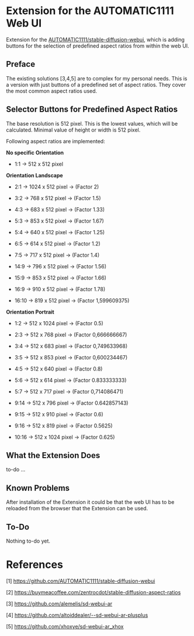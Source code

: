 # Extension for the AUTOMATIC1111 Web UI

Extension for the [AUTOMATIC1111/stable-diffusion-webui](https://github.com/AUTOMATIC1111/stable-diffusion-webui), which is adding buttons for the selection of predefined aspect ratios from within the web UI.

## Preface

The existing solutions [3,4,5] are to complex for my personal needs. This is a version with just buttons of a predefined set of aspect ratios. They cover the most common aspect ratios used.

## Selector Buttons for Predefined Aspect Ratios

The base resolution is 512 pixel. This is the lowest values, which will be calculated. Minimal value of height or width is 512 pixel.

Following aspect ratios are implemented:

**No specific Orientation**

* 1:1 → 512 x 512 pixel

**Orientation Landscape**

* 2:1 → 1024 x 512 pixel → (Factor 2) 

* 3:2 → 768 x 512 pixel → (Factor 1.5)

* 4:3 → 683 x 512 pixel → (Factor 1.33)

* 5:3 → 853 x 512 pixel → (Factor 1.67) 

* 5:4 → 640 x 512 pixel → (Factor 1.25) 

* 6:5 → 614 x 512 pixel → (Factor 1.2) 

* 7:5 → 717 x 512 pixel → (Factor 1.4) 

* 14:9 → 796 x 512 pixel → (Factor 1.56) 

* 15:9 → 853 x 512 pixel → (Factor 1.66) 

* 16:9 → 910 x 512 pixel → (Factor 1.78)

* 16:10 → 819 x 512 pixel → (Factor 1,599609375) 

**Orientation Portrait**

* 1:2 → 512 x 1024 pixel → (Factor 0.5) 

* 2:3 → 512 x 768 pixel → (Factor 0,666666667)

* 3:4 → 512 x 683 pixel → (Factor 0,749633968)

* 3:5 → 512 x 853 pixel → (Factor 0,600234467) 

* 4:5 → 512 x 640 pixel → (Factor 0.8) 

* 5:6 → 512 x 614 pixel → (Factor 0.833333333) 

* 5:7 → 512 x 717 pixel → (Factor 0,714086471) 

* 9:14 → 512 x 796 pixel → (Factor 0.642857143)

* 9:15 → 512 x 910 pixel → (Factor 0.6)

* 9:16 → 512 x 819 pixel → (Factor 0.5625)

* 10:16 → 512 x 1024 pixel → (Factor 0.625)

## What the Extension Does

to-do ...

## Known Problems

After installation of the Extension it could be that the web UI has to be reloaded from the browser that the Extension can be used.

## To-Do

Nothing to-do yet.

# References

[1] https://github.com/AUTOMATIC1111/stable-diffusion-webui

[2] https://buymeacoffee.com/zentrocdot/stable-diffusion-aspect-ratios

[3] https://github.com/alemelis/sd-webui-ar

[4] https://github.com/altoiddealer/--sd-webui-ar-plusplus

[5] https://github.com/xhoxye/sd-webui-ar_xhox




